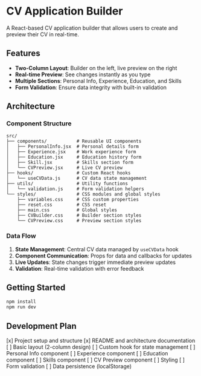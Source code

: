 # CV Application Builder
A React-based CV application builder that allows users to create and preview their CV in real-time.

## Features
- **Two-Column Layout**: Builder on the left, live preview on the right
- **Real-time Preview**: See changes instantly as you type
- **Multiple Sections**: Personal Info, Experience, Education, and Skills
- **Form Validation**: Ensure data integrity with built-in validation

## Architecture
### Component Structure
```
src/
├── components/           # Reusable UI components
│   ├── PersonalInfo.jsx  # Personal details form
│   ├── Experience.jsx    # Work experience form
│   ├── Education.jsx     # Education history form
│   ├── Skill.jsx         # Skills section form
│   └── CVPreview.jsx     # Live CV preview
├── hooks/                # Custom React hooks
│   └── useCVData.js      # CV data state management
├── utils/                # Utility functions
│   └── validation.js     # Form validation helpers
└── styles/               # CSS modules and global styles
    ├── variables.css     # CSS custom properties
    ├── reset.css         # CSS reset
    ├── main.css          # Global styles
    ├── CVBuilder.css     # Builder section styles
    └── CVPreview.css     # Preview section styles
```

### Data Flow
1. **State Management**: Central CV data managed by `useCVData` hook
2. **Component Communication**: Props for data and callbacks for updates
3. **Live Updates**: State changes trigger immediate preview updates
4. **Validation**: Real-time validation with error feedback

## Getting Started
```bash
npm install
npm run dev
```

## Development Plan
[x] Project setup and structure
[x] README and architecture documentation
[ ] Basic layout (2-column design)
[ ] Custom hook for state management
[ ] Personal Info component
[ ] Experience component
[ ] Education component
[ ] Skills component
[ ] CV Preview component
[ ] Styling
[ ] Form validation
[ ] Data persistence (localStorage)
